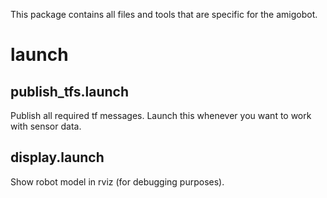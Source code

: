 This package contains all files and tools that are specific for the amigobot.


# launch

## publish_tfs.launch

Publish all required tf messages.
Launch this whenever you want to work with sensor data.

## display.launch

Show robot model in rviz (for debugging purposes).
